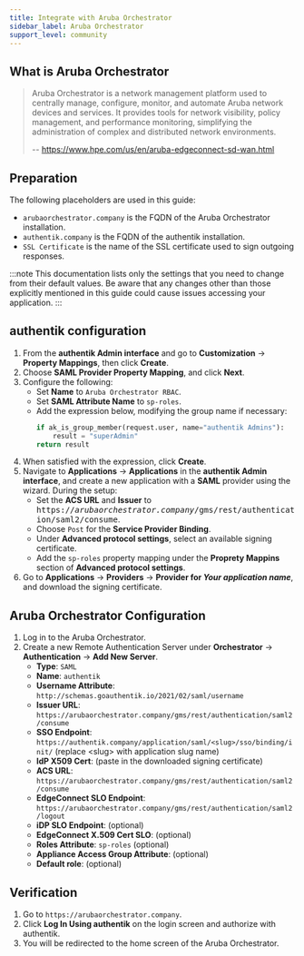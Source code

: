 ```yaml
---
title: Integrate with Aruba Orchestrator
sidebar_label: Aruba Orchestrator
support_level: community
---
```


## What is Aruba Orchestrator

> Aruba Orchestrator is a network management platform used to centrally manage, configure, monitor, and automate Aruba network devices and services. It provides tools for network visibility, policy management, and performance monitoring, simplifying the administration of complex and distributed network environments.
>
> -- https://www.hpe.com/us/en/aruba-edgeconnect-sd-wan.html

## Preparation

The following placeholders are used in this guide:

- `arubaorchestrator.company` is the FQDN of the Aruba Orchestrator installation.
- `authentik.company` is the FQDN of the authentik installation.
- `SSL Certificate` is the name of the SSL certificate used to sign outgoing responses.

:::note
This documentation lists only the settings that you need to change from their default values. Be aware that any changes other than those explicitly mentioned in this guide could cause issues accessing your application.
:::

## authentik configuration

1. From the **authentik Admin interface** and go to **Customization** -> **Property Mappings**, then click **Create**.
2. Choose **SAML Provider Property Mapping**, and click **Next**.
3. Configure the following:
    - Set **Name** to `Aruba Orchestrator RBAC`.
    - Set **SAML Attribute Name** to `sp-roles`.
    - Add the expression below, modifying the group name if necessary:
        ```python
        if ak_is_group_member(request.user, name="authentik Admins"):
            result = "superAdmin"
        return result
        ```
4. When satisfied with the expression, click **Create**.
5. Navigate to **Applications** -> **Applications** in the **authentik Admin interface**, and create a new application with a **SAML** provider using the wizard. During the setup:
    - Set the **ACS URL** and **Issuer** to <kbd>https://<em>arubaorchestrator.company</em>/gms/rest/authentication/saml2/consume</kbd>.
    - Choose `Post` for the **Service Provider Binding**.
    - Under **Advanced protocol settings**, select an available signing certificate.
    - Add the `sp-roles` property mapping under the **Proprety Mappins** section of **Advanced protocol settings**.
6. Go to **Applications** -> **Providers** -> **Provider for _Your application name_**, and download the signing certificate.

## Aruba Orchestrator Configuration

1. Log in to the Aruba Orchestrator.
2. Create a new Remote Authentication Server under **Orchestrator** -> **Authentication** -> **Add New Server**.
    - **Type**: `SAML`
    - **Name**: `authentik`
    - **Username Attribute**: `http://schemas.goauthentik.io/2021/02/saml/username`
    - **Issuer URL**: `https://arubaorchestrator.company/gms/rest/authentication/saml2/consume`
    - **SSO Endpoint**: `https://authentik.company/application/saml/<slug>/sso/binding/init/` (replace \<slug\> with application slug name)
    - **IdP X509 Cert**: (paste in the downloaded signing certificate)
    - **ACS URL**: `https://arubaorchestrator.company/gms/rest/authentication/saml2/consume`
    - **EdgeConnect SLO Endpoint**: `https://arubaorchestrator.company/gms/rest/authentication/saml2/logout`
    - **iDP SLO Endpoint**: (optional)
    - **EdgeConnect X.509 Cert SLO**: (optional)
    - **Roles Attribute**: `sp-roles` (optional)
    - **Appliance Access Group Attribute**: (optional)
    - **Default role**: (optional)

## Verification

1. Go to `https://arubaorchestrator.company`.
2. Click **Log In Using authentik** on the login screen and authorize with authentik.
3. You will be redirected to the home screen of the Aruba Orchestrator.
